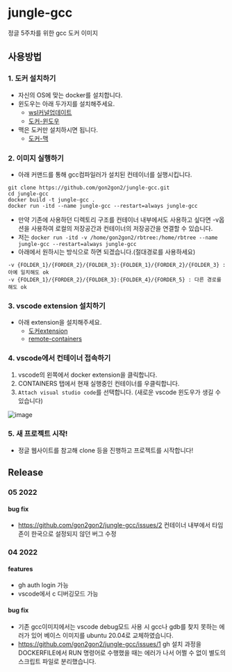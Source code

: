 # jungle-gcc
정글 5주차를 위한 gcc 도커 이미지


## 사용방법
### 1. 도커 설치하기
- 자신의 OS에 맞는 docker를 설치합니다.
- 윈도우는 아래 두가지를 설치해주세요.
    - [wsl커널업데이트](https://docs.microsoft.com/windows/wsl/wsl2-kernel)
    - [도커-윈도우](https://docs.docker.com/desktop/windows/install/)
- 맥은 도커만 설치하시면 됩니다.
    - [도커-맥](https://docs.docker.com/desktop/mac/install/)

### 2. 이미지 실행하기
- 아래 커맨드를 통해 gcc컴파일러가 설치된 컨테이너를 실행시킵니다.
```
git clone https://github.com/gon2gon2/jungle-gcc.git
cd jungle-gcc
docker build -t jungle-gcc .
docker run -itd --name jungle-gcc --restart=always jungle-gcc
```
- 만약 기존에 사용하던 디렉토리 구조를 컨테이너 내부에서도 사용하고 싶다면 -v옵션을 사용하여 로컬의 저장공간과 컨테이너의 저장공간을 연결할 수 있습니다.
- 저는 `docker run -itd -v /home/gon2gon2/rbtree:/home/rbtree --name jungle-gcc --restart=always jungle-gcc`
- 아래에서 원하시는 방식으로 하면 되겠습니다.(절대경로를 사용하세요)
```
-v {FOLDER_1}/{FORDER_2}/{FOLDER_3}:{FOLDER_1}/{FORDER_2}/{FOLDER_3} : 아예 일치해도 ok
-v {FOLDER_1}/{FORDER_2}/{FOLDER_3}:{FOLDER_4}/{FORDER_5} : 다른 경로를 해도 ok
```

### 3. vscode extension 설치하기
- 아래 extension을 설치해주세요.
  - [도커extension](https://marketplace.visualstudio.com/items?itemName=ms-azuretools.vscode-docker)
  - [remote-containers](https://marketplace.visualstudio.com/items?itemName=ms-vscode-remote.remote-containers)


### 4. vscode에서 컨테이너 접속하기
1. vscode의 왼쪽에서 docker extension을 클릭합니다.
2. CONTAINERS 탭에서 현재 실행중인 컨테이너를 우클릭합니다.
3. `Attach visual studio code`를 선택합니다. (새로운 vscode 윈도우가 생길 수 있습니다)

![image](https://user-images.githubusercontent.com/62205620/165768380-bf59cb64-253c-44b0-9dbe-9c2f1d1285f3.png)

### 5. 새 프로젝트 시작!
- 정글 웹사이트를 참고해 clone 등을 진행하고 프로젝트를 시작합니다!


## Release
### 05 2022
#### bug fix
- https://github.com/gon2gon2/jungle-gcc/issues/2 컨테이너 내부에서 타임존이 한국으로 설정되지 않던 버그 수정


### 04 2022
#### features
- gh auth login 가능
- vscode에서 c 디버깅모드 가능
#### bug fix
- 기존 gcc이미지에서는 vscode debug모드 사용 시 gcc나 gdb를 찾지 못하는 에러가 있어 베이스 이미지를 ubuntu 20.04로 교체하였습니다.
- https://github.com/gon2gon2/jungle-gcc/issues/1 gh 설치 과정을 DOCKERFILE에서 RUN 명령어로 수행했을 때는 에러가 나서 어쩔 수 없이 별도의 스크립트 파일로 분리했습니다.
